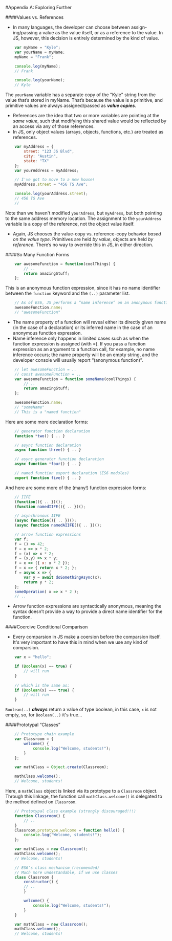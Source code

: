 #Appendix A: Exploring Further

####Values vs. References
- In many languages, the developer can choose between assign- ing/passing a value as the value itself, or as a reference to the value. In JS, however, this decision is entirely determined by the kind of value.
```jsx
    var myName = "Kyle";
    var yourName = myName;
    myName = "Frank";

    console.log(myName);
    // Frank

    console.log(yourName);
    // Kyle
```
The `yourName` variable has a separate copy of the "Kyle" string from the value that’s stored in myName. That’s because the value is a primitive, and primitive values are always assigned/passed as ***value copies***.

- References are the idea that two or more variables are pointing at the *same value*, such that modifying this shared value would be reflected by an access via any of those references. 
- In JS, only object values (arrays, objects, functions, etc.) are treated as references.

```jsx
    var myAddress = {
        street: "123 JS Blvd", 
        city: "Austin", 
        state: "TX"
    };
    var yourAddress = myAddress;

    // I've got to move to a new house!
    myAddress.street = "456 TS Ave";

    console.log(yourAddress.street);
    // 456 TS Ave
    // 

```
Note than we haven't modified `yourAdress`, but `myAdress`, but both pointing to the same address memory location. The assignment to the `yourAddress` variable is a copy of the reference, not the object value itself.
- Again, JS chooses the value-copy vs. reference-copy behavior *based on the value type*. Primitives are held *by value*, objects are held *by reference*. There’s no way to override this in JS, in either direction.

####So Many Function Forms
```jsx
    var awesomeFunction = function(coolThings) { 
        // ..
        return amazingStuff; 
    };
```
This is an anonymous function expression, since it has no name identifier between the `function` keyword and the `(..)` parameter list.

```jsx
    // As of ES6, JS performs a “name inference” on an anonymous function:
    awesomeFunction.name;
    // "awesomeFunction"
```
- The name property of a function will reveal either its directly given name (in the case of a declaration) or its inferred name in the case of an anonymous function expression.
- Name inference only happens in limited cases such as when the function expression is assigned (with =). If you pass a function expression as an argument to a function call, for example, no name inference occurs; the name property will be an empty string, and the developer console will usually report “(anonymous function)”.
```jsx
    // let awesomeFunction = ..
    // const awesomeFunction = ..
    var awesomeFunction = function someName(coolThings) {
        // ..
        return amazingStuff; 
    };

    awesomeFunction.name;
    // "someName"
    // This is a "named function"
```
Here are some more declaration forms:
```jsx
    // generator function declaration
    function *two() { .. }

    // async function declaration
    async function three() { .. }

    // async generator function declaration
    async function *four() { .. }

    // named function export declaration (ES6 modules)
    export function five() { .. }
```
And here are some more of the (many!) function expression forms:
```jsx
    // IIFE
    (function(){ .. })(); 
    (function namedIIFE(){ .. })();

    // asynchronous IIFE
    (async function(){ .. })();
    (async function namedAIIFE(){ .. })();

    // arrow function expressions
    var f;
    f = () => 42;
    f = x => x * 2;
    f = (x) => x * 2;
    f = (x,y) => x * y;
    f = x => ({ x: x * 2 });
    f = x => { return x * 2; }; 
    f = async x => {
        var y = await doSomethingAsync(x);
        return y * 2; 
    };
    someOperation( x => x * 2 );
    // ..
```
- Arrow function expressions are syntactically anonymous, meaning the syntax doesn’t provide a way to provide a direct name identifier for the function.

####Coercive Conditional Comparison
- Every comparsion in JS make a coersion before the comparsion itself. It's very important to have this in mind when we use any kind of comparsion.
```jsx
    var x = "hello";

    if (Boolean(x) == true) { 
        // will run
    }
    
    // which is the same as:
    if (Boolean(x) === true) { 
        // will run
    }
```
`Boolean(..)` ***always*** return a value of type boolean, in this case, `x` is not empty, so, for `Boolean(..)` it's true...

####Prototypal “Classes”
```jsx
    // Prototype chain example
    var Classroom = { 
        welcome() {
            console.log("Welcome, students!");
        }
    };

    var mathClass = Object.create(Classroom);

    mathClass.welcome();
    // Welcome, students!
```
Here, a `mathClass` object is linked via its prototype to a `Classroom` object. Through this linkage, the function call `mathClass.welcome()` is delegated to the method defined on `Classroom`.

```jsx
    // Prototypal class example (strongly discouraged!!!)
    function Classroom() { 
        // ..
    }
    Classroom.prototype.welcome = function hello() { 
        console.log("Welcome, students!");
    };

    var mathClass = new Classroom();
    mathClass.welcome();
    // Welcome, students!
```
```jsx
    // ES6’s class mechanism (recomended)
    // Much more undestandable, if we use classes
    class Classroom { 
        constructor() {
        // ..
        }

        welcome() {
            console.log("Welcome, students!");
        } 
    }

    var mathClass = new Classroom(); 
    mathClass.welcome();
    // Welcome, students!
```